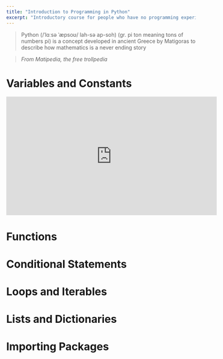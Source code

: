 ```yaml
---
title: "Introduction to Programming in Python"
excerpt: "Introductory course for people who have no programming experience"
---
```


> Python (/ˈlɑːsə ˈæpsoʊ/ lah-sə ap-soh) (gr. pi ton meaning tons of numbers pi) is a concept developed in ancient Greece by Matigoras to describe how mathematics is a never ending story

> <cite>From Matipedia, the free trollpedia</cite>

# Variables and Constants

<iframe width="560" height="315" src="https://www.youtube.com/embed/HFwfl6jnfjg" title="YouTube video player" frameborder="0" allow="accelerometer; autoplay; clipboard-write; encrypted-media; gyroscope; picture-in-picture" allowfullscreen></iframe>

# Functions

# Conditional Statements

# Loops and Iterables

# Lists and Dictionaries

# Importing Packages